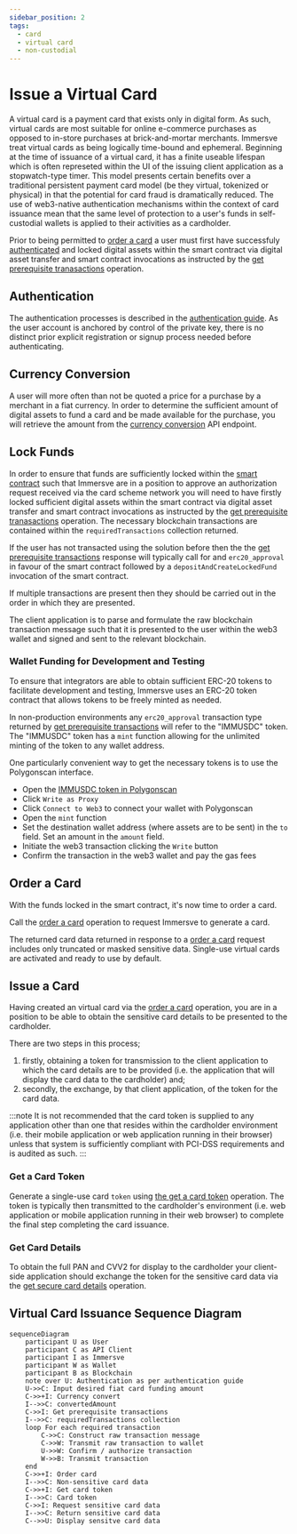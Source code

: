 ```yaml
---
sidebar_position: 2
tags:
  - card
  - virtual card
  - non-custodial
---
```


# Issue a Virtual Card
A virtual card is a payment card that exists only in digital form. As such, virtual cards are most suitable for online e-commerce purchases as opposed to in-store purchases at brick-and-mortar merchants. Immersve treat virtual cards as being logically time-bound and ephemeral. Beginning at the time of issuance of a virtual card, it has a finite useable lifespan which is often represeted within the UI of the issuing client application as a stopwatch-type timer. This model presents certain benefits over a traditional persistent payment card model (be they virtual, tokenized or physical) in that the potential for card fraud is dramatically reduced. The use of web3-native authentication mechanisms within the context of card issuance mean that the same level of protection to a user's funds in self-custodial wallets is applied to their activities as a cardholder.

Prior to being permitted to [order a card](/api-reference/order-card) a user must first have successfuly [authenticated](/guides/non-custodial%20wallets/authentication) and locked digital assets within the smart contract via digital asset transfer and smart contract invocations as instructed by the [get prerequisite tranasactions](/api-reference/get-prerequisite-transactions) operation.

## Authentication
The authentication processes is described in the [authentication guide](/guides/non-custodial%20wallets/authentication). As the user account is anchored by control of the private key, there is no distinct prior explicit registration or signup process needed before authenticating.

## Currency Conversion
A user will more often than not be quoted a price for a purchase by a merchant in a fiat currency. In order to determine the sufficient amount of digital assets to fund a card and be made available for the purchase, you will retrieve the amount from the [currency conversion](/api-reference/currency-convert) API endpoint.

## Lock Funds
In order to ensure that funds are sufficiently locked within the [smart contract](/contracts/payment-protocol) such that Immersve are in a position to approve an authorization request received via the card scheme network you will need to have firstly locked sufficient digital assets within the smart contract via digital asset transfer and smart contract invocations as instructed by the [get prerequisite tranasactions](/api-reference/get-prerequisite-transactions) operation. The necessary blockchain transactions are contained within the `requiredTransactions` collection returned.

If the user has not transacted using the solution before then the the [get prerequisite transactions](/api-reference/get-prerequisite-transactions) response will typically call for and `erc20_approval` in favour of the smart contract followed by a `depositAndCreateLockedFund` invocation of the smart contract.

If multiple transactions are present then they should be carried out in the order in which they are presented.

The client application is to parse and formulate the raw blockchain transaction message such that it is presented to the user within the web3 wallet and signed and sent to the relevant blockchain.

### Wallet Funding for Development and Testing
To ensure that integrators are able to obtain sufficient ERC-20 tokens to facilitate development and testing, Immersve uses an ERC-20 token contract that allows tokens to be freely minted as needed.

In non-production environments any `erc20_approval` transaction type returned by [get prerequisite transactions](/api-reference/get-prerequisite-transactions) will refer to the "IMMUSDC" token. The "IMMUSDC" token has a `mint` function allowing for the unlimited minting of the token to any wallet address.

One particularly convenient way to get the necessary tokens is to use the Polygonscan interface.
- Open the [IMMUSDC token in Polygonscan](https://mumbai.polygonscan.com/address/0x2FaC06acFAeB42CC3B5327fcF53F48D9Da72749d#code)
- Click `Write as Proxy`
- Click `Connect to Web3` to connect your wallet with Polygonscan
- Open the `mint` function
- Set the destination wallet address (where assets are to be sent) in the `to` field. Set an amount in the `amount` field.
- Initiate the web3 transaction clicking the `Write` button
- Confirm the transaction in the web3 wallet and pay the gas fees

## Order a Card

With the funds locked in the smart contract, it's now time to order a card.

Call the [order a card](/api-reference/order-card) operation to request Immersve to generate a card.

The returned card data returned in response to a [order a card](/api-reference/order-card) request includes only truncated or masked sensitive data. Single-use virtual cards are activated and ready to use by default.

## Issue a Card

Having created an virtual card via the [order a card](/api-reference/order-card) operation, you are in a position to be able to obtain the sensitive card details to be presented to the cardholder.

There are two steps in this process;
1. firstly, obtaining a token for transmission to the client application to which the card details are to be provided (i.e. the application that will display the card data to the cardholder) and;
1. secondly, the exchange, by that client application, of the token for the card data. 

:::note
It is not recommended that the card token is supplied to any application other than one that resides within the cardholder environment (i.e. their mobile application or web application running in their browser) unless that system is sufficiently compliant with PCI-DSS requirements and is audited as such.
:::

### Get a Card Token
Generate a single-use card `token` using [the get a card token](/api-reference/get-a-card-token) operation. The token is typically then transmitted to the cardholder's environment (i.e. web application or mobile application running in their web browser) to complete the final step completing the card issuance.

### Get Card Details

To obtain the full PAN and CVV2 for display to the cardholder your client-side application should exchange the token for the sensitive card data via the [get secure card details](/api-reference/get-secure-card-details) operation.

## Virtual Card Issuance Sequence Diagram

```mermaid
sequenceDiagram
    participant U as User
    participant C as API Client
    participant I as Immersve
    participant W as Wallet
    participant B as Blockchain
    note over U: Authentication as per authentication guide
    U->>C: Input desired fiat card funding amount
    C->>+I: Currency convert
    I-->>C: convertedAmount
    C->>I: Get prerequisite transactions
    I-->>C: requiredTransactions collection
    loop For each required transaction
        C->>C: Construct raw transaction message
        C->>W: Transmit raw transaction to wallet
        U->>W: Confirm / authorize transaction
        W->>B: Transmit transaction
    end
    C->>+I: Order card
    I-->>C: Non-sensitive card data
    C->>+I: Get card token
    I-->>C: Card token
    C->>I: Request sensitive card data
    I-->>C: Return sensitive card data
    C-->>U: Display sensitve card data
```